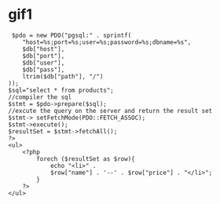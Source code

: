 # gif1
<!DOCTYPE html>
<html lang="en">
<head>
    <meta charset="UTF-8">
    <meta name="viewport" content="width=device-width, initial-scale=1.0">
    <meta http-equiv="X-UA-Compatible" content="ie=edge">
    <title>Document</title>
</head>
<body>
    <?php
    $db = parse_url(getenv("DATABASE_URL"));

     $pdo = new PDO("pgsql:" . sprintf(
        "host=%s;port=%s;user=%s;password=%s;dbname=%s",
        $db["host"],
        $db["port"],
        $db["user"],
        $db["pass"],
        ltrim($db["path"], "/")
    ));
    $sql="select * from products";
    //compiler the sql
    $stmt = $pdo->prepare($sql);
    //excute the query on the server and return the result set
    $stmt-> setFetchMode(PDO::FETCH_ASSOC);
    $stmt->execute();
    $resultSet = $stmt->fetchAll();
    ?>
    <ul>   
        <?php
            forech ($resultSet as $row){
                echo "<li>" .
                $row["name"] . '--' . $row["price"] . "</li>";
            }
        ?>
    </ul>

</body>
</html> 
